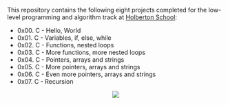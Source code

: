 This repository contains the following eight projects completed for the low-level programming and algorithm track at [Holberton School](https://www.holbertonschool.com/):

* 0x00. C - Hello, World
* 0x01. C - Variables, if, else, while
* 0x02. C - Functions, nested loops
* 0x03. C - More functions, more nested loops
* 0x04. C - Pointers, arrays and strings
* 0x05. C - More pointers, arrays and strings
* 0x06. C - Even more pointers, arrays and strings
* 0x07. C - Recursion

<p align="center">
  <img src="http://www.holbertonschool.com/holberton-logo.png">
</p>
